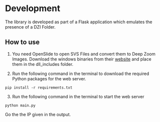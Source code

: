 # Development
The library is developed as part of a Flask application which emulates the presence of a DZI Folder.

## How to use
1. You need OpenSlide to open SVS Files and convert them to Deep Zoom Images. Download the windows binaries from their [website](https://openslide.org/) and place them in the dll_includes folder.

2. Run the following command in the terminal to download the required Python packages for the web server.
```
pip install -r requirements.txt
```

3. Run the following command in the terminal to start the web server
```
python main.py
```
Go the the IP given in the output.
